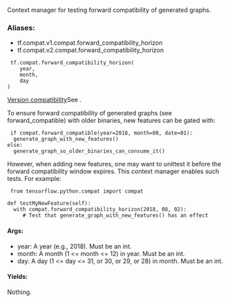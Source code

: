 Context manager for testing forward compatibility of generated graphs.
### Aliases:
- tf.compat.v1.compat.forward_compatibility_horizon
- tf.compat.v2.compat.forward_compatibility_horizon

```
 tf.compat.forward_compatibility_horizon(
    year,
    month,
    day
)
```
[Version compatibility](https://tensorflow.org/guide/version_compat#backward_forward)See .

To ensure forward compatibility of generated graphs (see forward_compatible) with older binaries, new features can be gated with:

```
 if compat.forward_compatible(year=2018, month=08, date=01):
  generate_graph_with_new_features()
else:
  generate_graph_so_older_binaries_can_consume_it()
```
However, when adding new features, one may want to unittest it before the forward compatibility window expires. This context manager enables such tests. For example:

```
 from tensorflow.python.compat import compat

def testMyNewFeature(self):
  with compat.forward_compatibility_horizon(2018, 08, 02):
     # Test that generate_graph_with_new_features() has an effect
```
#### Args:
- year: A year (e.g., 2018). Must be an int.
- month: A month (1 <= month <= 12) in year. Must be an int.
- day: A day (1 <= day <= 31, or 30, or 29, or 28) in month. Must be an int.
#### Yields:
Nothing.
